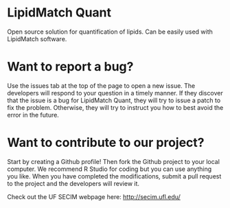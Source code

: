 # LipidMatch Quant

Open source solution for quantification of lipids. Can be easily used with LipidMatch software.

Want to report a bug?
=========================================

Use the issues tab at the top of the page to open a new issue. The developers will respond to your question in a timely manner. If they discover that the issue is a bug for LipidMatch Quant, they will try to issue a patch to fix the problem. Otherwise, they will try to instruct you how to best avoid the error in the future.

Want to contribute to our project?
=========================================

Start by creating a Github profile! Then fork the Github project to your local computer. We recommend R Studio for coding but you can use anything you like. When you have completed the modifications, submit a pull request to the project and the developers will review it.

Check out the UF SECIM webpage here: http://secim.ufl.edu/

